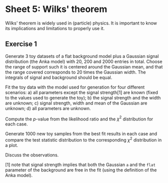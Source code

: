 # Sheet 5: Wilks' theorem

Wilks' theorem is widely used in (particle) physics. It is important to know its implications and limitations to properly use it.

## Exercise 1

Generate 3 toy datasets of a flat background model plus a Gaussian signal distribution (the Anka model) with 20, 200 and 2000 entries in total.
Choose the range of support such it is centered around the Gaussian mean, and that the range covered corresponds to 20 times the Gaussian width.
The integrals of signal and background should be equal.

Fit the toy data with the model used for generation for four different scenarios:
a) all parameters except the signal strength[1] are known (fixed to the values used to generate the toy);
b) the signal strength and the width are unknown;
c) signal strength, width and mean of the Gaussian are unknown;
d) all parameters are unknown.

Compute the $p$-value from the likelihood ratio and the $\chi^2$ distribution for each case.

Generate 1000 new toy samples from the best fit results in each case and compare the test statistic distribution to the corresponding $\chi^2$ distribution in a plot.

Discuss the observations.

[1] note that signal strength implies that both the Gaussian `a` and the `flat` parameter of the background are free in the fit (using the definition of the Anka model).
